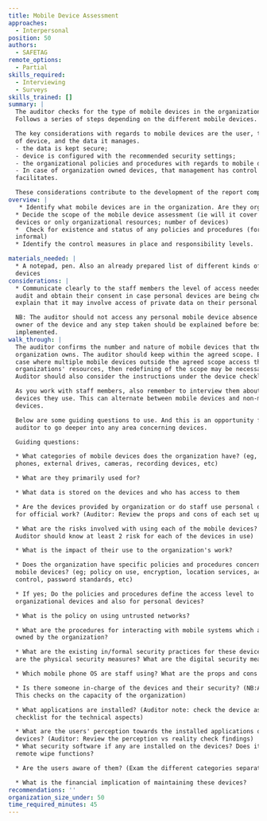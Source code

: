 ```yaml
---
title: Mobile Device Assessment
approaches:
  - Interpersonal
position: 50
authors:
  - SAFETAG
remote_options:
  - Partial
skills_required:
  - Interviewing
  - Surveys
skills_trained: []
summary: |
  The auditor checks for the type of mobile devices in the organizations
  Follows a series of steps depending on the different mobile devices.

  The key considerations with regards to mobile devices are the user, the type
  of device, and the data it manages.
  - the data is kept secure;
  - device is configured with the recommended security settings;
  - the organizational policies and procedures with regards to mobile devices;
  - In case of organization owned devices, that management has control over its
  facilitates.

  These considerations contribute to the development of the report component.
overview: |
   * Identify what mobile devices are in the organization. Are they organizational owned or personal?
  * Decide the scope of the mobile device assessment (ie will it cover personal
  devices or only organizational resources; number of devices)
  *  Check for existence and status of any policies and procedures (formal or
  informal)
  * Identify the control measures in place and responsibility levels.

materials_needed: |
  * A notepad, pen. Also an already prepared list of different kinds of mobile
  devices
considerations: |
  * Communicate clearly to the staff members the level of access needed for the
  audit and obtain their consent in case personal devices are being checked i.e.
  explain that it may involve access of private data on their personal devices.

  NB: The auditor should not access any personal mobile device absence of the
  owner of the device and any step taken should be explained before being
  implemented.
walk_through: |
  The auditor confirms the number and nature of mobile devices that the
  organization owns. The auditor should keep within the agreed scope. But in the
  case where multiple mobile devices outside the agreed scope access the
  organizations' resources, then redefining of the scope may be necessary.
  Auditor should also consider the instructions under the device checklist.

  As you work with staff members, also remember to interview them about the
  devices they use. This can alternate between mobile devices and non-mobile
  devices.

  Below are some guiding questions to use. And this is an opportunity for the
  auditor to go deeper into any area concerning devices.

  Guiding questions:

  * What categories of mobile devices does the organization have? (eg, laptops,
  phones, external drives, cameras, recording devices, etc)

  * What are they primarily used for?

  * What data is stored on the devices and who has access to them

  * Are the devices provided by organization or do staff use personal devices
  for official work? (Auditor: Review the props and cons of each set up)

  * What are the risks involved with using each of the mobile devices? (NB:
  Auditor should know at least 2 risk for each of the devices in use)

  * What is the impact of their use to the organization's work?

  * Does the organization have specific policies and procedures concerning
  mobile devices? (eg; policy on use, encryption, location services, access
  control, password standards, etc)

  * If yes; Do the policies and procedures define the access level to
  organizational devices and also for personal devices?

  * What is the policy on using untrusted networks?

  * What are the procedures for interacting with mobile systems which are  not
  owned by the organization?

  * What are the existing in/formal security practices for these devices? What
  are the physical security measures? What are the digital security measures?

  * Which mobile phone OS are staff using? What are the props and cons of each?

  * Is there someone in-charge of the devices and their security? (NB:Auditor:
  This checks on the capacity of the organization)

  * What applications are installed? (Auditor note: check the device assessment
  checklist for the technical aspects)

  * What are the users' perception towards the installed applications on their
  devices? (Auditor: Review the perception vs reality check findings)
  * What security software if any are installed on the devices? Does it offer
  remote wipe functions?

  * Are the users aware of them? (Exam the different categories separately)

  * What is the financial implication of maintaining these devices?
recommendations: ''
organization_size_under: 50
time_required_minutes: 45
---
```

